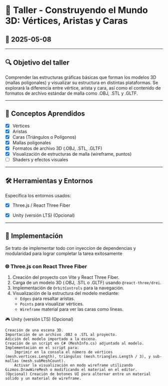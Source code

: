 # 🧪 Taller - Construyendo el Mundo 3D: Vértices, Aristas y Caras
## 📅 2025-05-08 

---

## 🔍 Objetivo del taller
Comprender las estructuras gráficas básicas que forman los modelos 3D (mallas poligonales) y visualizar su estructura en distintas plataformas. Se explorará la diferencia entre vértice, arista y cara, así como el contenido de formatos de archivo estándar de malla como .OBJ, .STL y .GLTF.

---

## 🧠 Conceptos Aprendidos
- [x] Vértices
- [x] Aristas
- [x] Caras (Triángulos o Polígonos)
- [x] Mallas poligonales
- [x] Formatos de archivo 3D (.OBJ, .STL, .GLTF)
- [x] Visualización de estructuras de malla (wireframe, puntos)
- [ ] Shaders y efectos visuales

---

## 🛠️ Herramientas y Entornos
Especifica los entornos usados:
- [x] Three.js / React Three Fiber
- [x] Unity (versión LTS) (Opcional)


---
## 🧪 Implementación

Se trato de implementar todo con inyeccion de dependencias y modularidad para lograr completar la tarea exitosamente
### 🌐 Three.js con React Three Fiber
1.  Creación del proyecto con Vite y React Three Fiber.
2.  Carga de un modelo 3D (.OBJ, .STL o .GLTF) usando `@react-three/drei`.
3.  Implementación de `OrbitControls` para la navegación.
4.  Visualización de la estructura del modelo mediante:
    - `Edges` para resaltar aristas.
    - `Points` para visualizar vértices.
    - `Wireframe` material para ver las caras como líneas.
    
🎮 Unity (versión LTS) (Opcional)

    Creación de una escena 3D.
    Importación de un archivo .OBJ o .STL al proyecto.
    Adición del modelo importado a la escena.
    Creación de un script en C# (MeshInfo.cs) adjuntado al modelo.
    Implementación en el script para:
        Imprimir en la consola el número de vértices (mesh.vertices.Length), triángulos (mesh.triangles.Length / 3), y sub-mallas (mesh.subMeshCount).
        Activar la visualización en modo wireframe utilizando Gizmos.DrawWireMesh o modificando el material en el editor.
    (Opcional) Creación de botones UI para alternar entre un material sólido y un material de wireframe.
